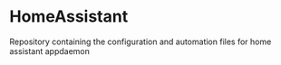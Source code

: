 # HomeAssistant
Repository containing the configuration and automation files for home assistant appdaemon 
